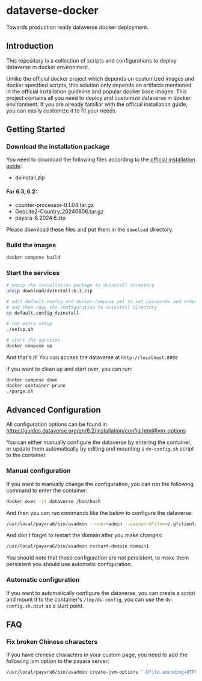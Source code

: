 # dataverse-docker
Towards production ready dataverse docker deployment.

## Introduction
This repository is a collection of scripts and configurations to deploy dataverse in docker environment.

Unlike the official docker project which depends on customized images and docker specified scripts,
this solution only depends on artifacts mentioned in the official installation guideline and popular docker base images.
This project contains all you need to deploy and customize dataverse in docker environment.
If you are already familiar with the official installation guide, you can easily customize it to fit your needs.

## Getting Started

### Download the installation package
You need to download the following files according to the [official installation guide](http://guides.dataverse.org/en/6.3/installation/prerequisites.html):

* dvinstall.zip

#### For 6.3, 6.2:
* counter-processor-0.1.04.tar.gz
* GeoLite2-Country_20240806.tar.gz
* payara-6.2024.6.zip 

Please download these files and put them in the `download` directory.

### Build the images

```bash
docker compose build
```

### Start the services

```bash
# unzip the installation package to dvinstall directory
unzip download/dvinstall-6.3.zip

# edit default.config and docker-compose.yml to set passwords and other configurations
# and then copy the configuration to dvinstall directory
cp default.config dvinstall

# run extra setup
./setup.sh  

# start the services
docker compose up
```

And that's it! You can access the dataverse at `http://localhost:8080`

if you want to clean up and start over, you can run:

```bash
docker compose down
docker container prune
./purge.sh
```

## Advanced Configuration
All configuration options can be found in https://guides.dataverse.org/en/6.2/installation/config.html#jvm-options

You can either manually configure the dataverse by entering the container, 
or update them automatically by editing and mounting a `dv-config.sh` script to the container.

### Manual configuration
If you want to manually change the configuration, you can run the following command to enter the container:

```bash
docker exec -it dataverse /bin/bash
```
And then you can run commands like the below to configure the dataverse:

```bash
/usr/local/payara6/bin/asadmin --user=admin --passwordfile=~/.gfclient/pass create-jvm-options -Ddataverse.files.directory=/var/lib/dataverse
```

And don't forget to restart the domain after you make changes:

```bash
/usr/local/payara6/bin/asadmin restart-domain domain1
```

You should note that those configuration are not persistent, 
to make them persistent you should use automatic configuration.

### Automatic configuration
If you want to automatically configure the dataverse, you can create a script and mount it to the container's `/tmp/dv-config`, you can use the `dv-config.sh.dist` as a start point.


## FAQ

### Fix broken Chinese characters

If you have chinese characters in your custom page, you need to add the following jvm option to the payara server:
```bash
/usr/local/payara6/bin/asadmin create-jvm-options "-Dfile.encoding=UTF8"    
```

